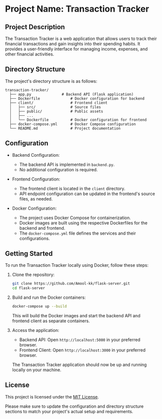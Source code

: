 # Project Name: Transaction Tracker

## Project Description

The Transaction Tracker is a web application that allows users to track their financial transactions and gain insights into their spending habits. It provides a user-friendly interface for managing income, expenses, and other financial activities.

## Directory Structure

The project's directory structure is as follows:

```
transaction-tracker/
  ├── app.py              # Backend API (Flask application)
  ├── Dockerfile              # Docker configuration for backend
  ├── client/                 # Frontend client
  │   ├── src/                # Source files
  │   ├── public/             # Public assets
  │   ├── ...
  │   └── Dockerfile          # Docker configuration for frontend
  ├── docker-compose.yml      # Docker Compose configuration
  └── README.md               # Project documentation
```

## Configuration

- Backend Configuration:
  - The backend API is implemented in `backend.py`.
  - No additional configuration is required.

- Frontend Configuration:
  - The frontend client is located in the `client` directory.
  - API endpoint configuration can be updated in the frontend's source files, as needed.

- Docker Configuration:
  - The project uses Docker Compose for containerization.
  - Docker images are built using the respective Dockerfiles for the backend and frontend.
  - The `docker-compose.yml` file defines the services and their configurations.

## Getting Started

To run the Transaction Tracker locally using Docker, follow these steps:

1. Clone the repository:

   ```bash
   git clone https://github.com/Amool-kk/flask-server.git
   cd flask-server
   ```

2. Build and run the Docker containers:

   ```bash
   docker-compose up --build
   ```

   This will build the Docker images and start the backend API and frontend client as separate containers.

3. Access the application:

   - Backend API: Open `http://localhost:5000` in your preferred browser.
   - Frontend Client: Open `http://localhost:3000` in your preferred browser.

   The Transaction Tracker application should now be up and running locally on your machine.

## License

This project is licensed under the [MIT License](LICENSE).

Please make sure to update the configuration and directory structure sections to match your project's actual setup and requirements.